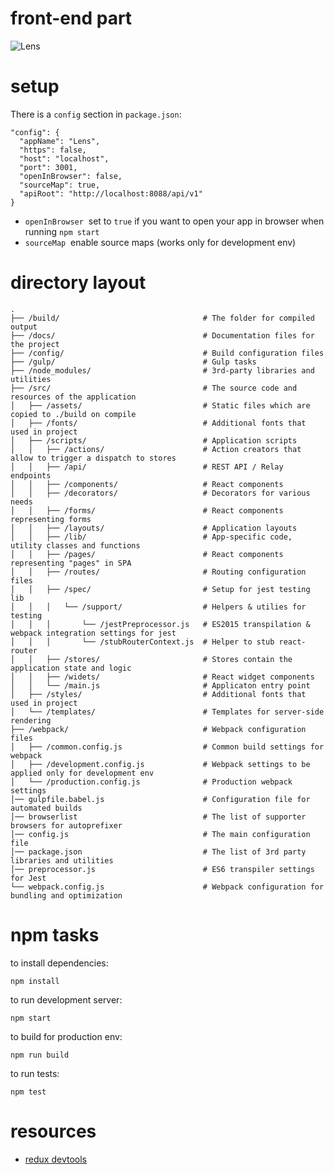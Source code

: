 # front-end part

![Lens](http://puu.sh/j94yx/64be2e08f6.png "Lens – profiling tool for Rails apps.")

# setup

There is a `config` section in `package.json`:

```
"config": {
  "appName": "Lens",
  "https": false,
  "host": "localhost",
  "port": 3001,
  "openInBrowser": false,
  "sourceMap": true,
  "apiRoot": "http://localhost:8088/api/v1"
}
```

* `openInBrowser` ­ set to `true` if you want to open your app in browser when running `npm start`
* `sourceMap` ­ enable source maps (works only for development env)

# directory layout

```
.
├── /build/                                # The folder for compiled output
├── /docs/                                 # Documentation files for the project
├── /config/                               # Build configuration files
├── /gulp/                                 # Gulp tasks
├── /node_modules/                         # 3rd-party libraries and utilities
├── /src/                                  # The source code and resources of the application
│   ├── /assets/                           # Static files which are copied to ./build on compile
│   ├── /fonts/                            # Additional fonts that used in project
│   ├── /scripts/                          # Application scripts
│   │   ├── /actions/                      # Action creators that allow to trigger a dispatch to stores
│   │   ├── /api/                          # REST API / Relay endpoints
│   │   ├── /components/                   # React components
│   │   ├── /decorators/                   # Decorators for various needs
│   │   ├── /forms/                        # React components representing forms
│   │   ├── /layouts/                      # Application layouts
│   │   ├── /lib/                          # App-specific code, utility classes and functions
│   │   ├── /pages/                        # React components representing "pages" in SPA
│   │   ├── /routes/                       # Routing configuration files
│   │   ├── /spec/                         # Setup for jest testing lib
│   │   │   └── /support/                  # Helpers & utilies for testing
│   │   │       └── /jestPreprocessor.js   # ES2015 transpilation & webpack integration settings for jest
│   │   │       └── /stubRouterContext.js  # Helper to stub react-router
│   │   ├── /stores/                       # Stores contain the application state and logic
│   │   ├── /widets/                       # React widget components
│   │   └── /main.js                       # Applicaton entry point
│   ├── /styles/                           # Additional fonts that used in project
│   └── /templates/                        # Templates for server-side rendering
├── /webpack/                              # Webpack configuration files
│   ├── /common.config.js                  # Common build settings for webpack
│   ├── /development.config.js             # Webpack settings to be applied only for development env
│   └── /production.config.js              # Production webpack settings
│── gulpfile.babel.js                      # Configuration file for automated builds
│── browserlist                            # The list of supporter browsers for autoprefixer
│── config.js                              # The main configuration file
│── package.json                           # The list of 3rd party libraries and utilities
│── preprocessor.js                        # ES6 transpiler settings for Jest
└── webpack.config.js                      # Webpack configuration for bundling and optimization
```

# npm tasks

to install dependencies:
```
npm install
```

to run development server:
```
npm start
```

to build for production env:
```
npm run build
```

to run tests:
```
npm test
```

# resources

* [redux devtools](https://github.com/gaearon/redux-devtools)
